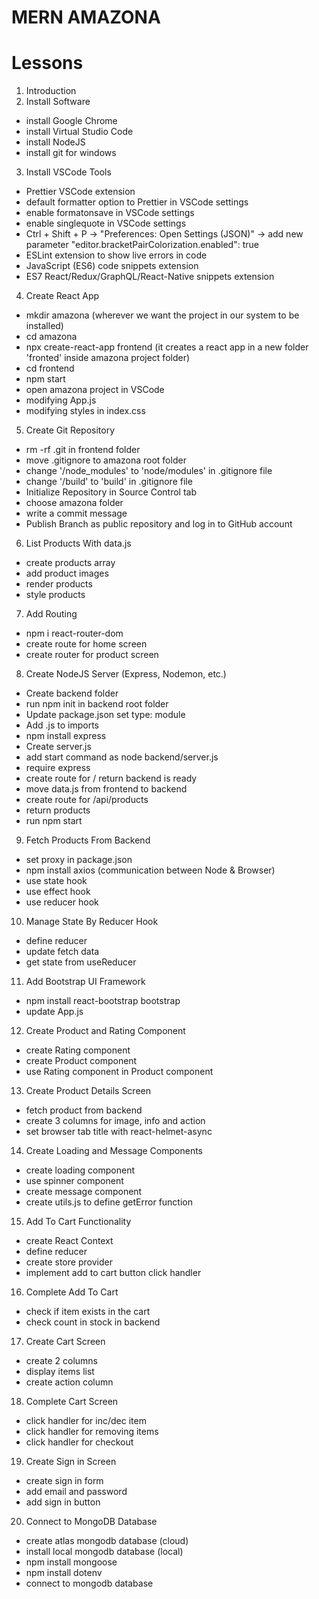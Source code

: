 # MERN AMAZONA

# Lessons

1. Introduction
2. Install Software

- install Google Chrome
- install Virtual Studio Code
- install NodeJS
- install git for windows

3. Install VSCode Tools

- Prettier VSCode extension
- default formatter option to Prettier in VSCode settings
- enable formatonsave in VSCode settings
- enable singlequote in VSCode settings
- Ctrl + Shift + P -> "Preferences: Open Settings (JSON)" -> add new parameter "editor.bracketPairColorization.enabled": true
- ESLint extension to show live errors in code
- JavaScript (ES6) code snippets extension
- ES7 React/Redux/GraphQL/React-Native snippets extension

4. Create React App

- mkdir amazona (wherever we want the project in our system to be installed)
- cd amazona
- npx create-react-app frontend (it creates a react app in a new folder 'fronted' inside amazona project folder)
- cd frontend
- npm start
- open amazona project in VSCode
- modifying App.js
- modifying styles in index.css

5. Create Git Repository

- rm -rf .git in frontend folder
- move .gitignore to amazona root folder
- change '/node_modules' to 'node/modules' in .gitignore file
- change '/build' to 'build' in .gitignore file
- Initialize Repository in Source Control tab
- choose amazona folder
- write a commit message
- Publish Branch as public repository and log in to GitHub account

6. List Products With data.js

- create products array
- add product images
- render products
- style products

7. Add Routing

- npm i react-router-dom
- create route for home screen
- create router for product screen

8. Create NodeJS Server (Express, Nodemon, etc.)

- Create backend folder
- run npm init in backend root folder
- Update package.json set type: module
- Add .js to imports
- npm install express
- Create server.js
- add start command as node backend/server.js
- require express
- create route for / return backend is ready
- move data.js from frontend to backend
- create route for /api/products
- return products
- run npm start

9. Fetch Products From Backend

- set proxy in package.json
- npm install axios (communication between Node & Browser)
- use state hook
- use effect hook
- use reducer hook

10. Manage State By Reducer Hook

- define reducer
- update fetch data
- get state from useReducer

11. Add Bootstrap UI Framework

- npm install react-bootstrap bootstrap
- update App.js

12. Create Product and Rating Component

- create Rating component
- create Product component
- use Rating component in Product component

13. Create Product Details Screen

- fetch product from backend
- create 3 columns for image, info and action
- set browser tab title with react-helmet-async

14. Create Loading and Message Components

- create loading component
- use spinner component
- create message component
- create utils.js to define getError function

15. Add To Cart Functionality

- create React Context
- define reducer
- create store provider
- implement add to cart button click handler

16. Complete Add To Cart

- check if item exists in the cart
- check count in stock in backend

17. Create Cart Screen

- create 2 columns
- display items list
- create action column

18. Complete Cart Screen

- click handler for inc/dec item
- click handler for removing items
- click handler for checkout

19. Create Sign in Screen

- create sign in form
- add email and password
- add sign in button

20. Connect to MongoDB Database

- create atlas mongodb database (cloud)
- install local mongodb database (local)
- npm install mongoose
- npm install dotenv
- connect to mongodb database

